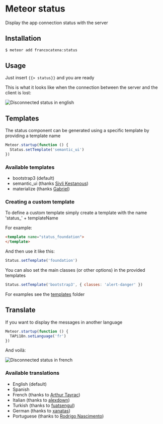 Meteor status
=============

Display the app connection status with the server

## Installation

```bash
$ meteor add francocatena:status
```

## Usage

Just insert `{{> status}}` and you are ready

This is what it looks like when the connection between the server and the client is lost:

![Disconnected status in english](https://raw.githubusercontent.com/francocatena/meteor-status/master/docs/example_en.png)

## Templates

The status component can be generated using a specific template by providing a template name

```javascript
Meteor.startup(function () {
  Status.setTemplate('semantic_ui')
})
```

### Available templates

- bootstrap3 (default)
- semantic_ui (thanks [Sivli Kestanous](https://github.com/Kestanous))
- materialize (thanks [Gabriel](https://github.com/kainlite))

### Creating a custom template

To define a custom template simply create a template with the name 'status\_' + templateName

For example:

```html
<template name="status_foundation">
</template>
```

And then use it like this:

```javascript
Status.setTemplate('foundation')
```

You can also set the main classes (or other options) in the provided templates

```javascript
Status.setTemplate('bootstrap3', { classes: 'alert-danger' })
```

For examples see the
[templates](https://github.com/francocatena/meteor-status/tree/master/templates) folder

## Translate

If you want to display the messages in another language

```javascript
Meteor.startup(function () {
  TAPi18n.setLanguage('fr')
})
```

And voilà:

![Disconnected status in french](https://raw.githubusercontent.com/francocatena/meteor-status/master/docs/example_fr.png)

### Available translations

- English (default)
- Spanish
- French (thanks to [Arthur Tayrac](https://github.com/crmfrsh))
- Italian (thanks to [alexdown](https://github.com/alexdown))
- Turkish (thanks to [fuatsengul](https://github.com/fuatsengul))
- German (thanks to [xanatas](https://github.com/xanatas))
- Portuguese (thanks to [Rodrigo Nascimento](https://github.com/rodrigok))
